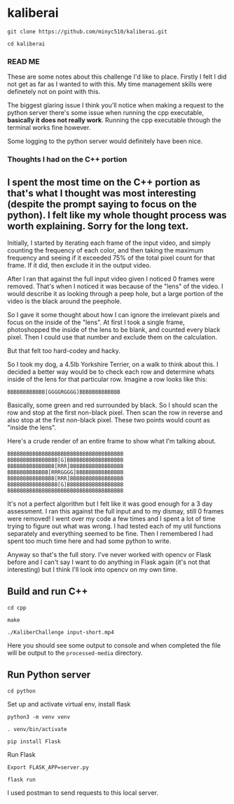 # kaliberai

`git clone https://github.com/minyc510/kaliberai.git`

`cd kaliberai`

### READ ME

These are some notes about this challenge I'd like to place. Firstly I felt I did not get as far as I wanted to with this. My time management skills were definetely not on point with this. 

The biggest glaring issue I think you'll notice when making a request to the python server there's some issue when running the cpp executable, **basically it does not really work**. Running the cpp executable through the terminal works fine however.

Some logging to the python server would definitely have been nice.

### Thoughts I had on the C++ portion

I spent the most time on the C++ portion as that's what I thought was most interesting (despite the prompt saying to focus on the python). I felt like my whole thought process was worth 
explaining. Sorry for the long text.
---

Initially, I started by iterating each frame of the input video, and simply counting the frequency of each color, and then taking the maximum frequency and seeing if it exceeded 75% of the total pixel count for that frame. If it did, then exclude it in the output video.

After I ran that against the full input video given I noticed 0 frames were removed. That's when I noticed it was because of the "lens" of the video. I would describe it as looking through a peep hole, but  a large portion of the video is the black around the peephole. 

So I gave it some thought about how I can ignore the irrelevant pixels and focus on the inside of the "lens". At first I took a single frame, photoshopped the inside of the lens to be blank, and counted every black pixel. Then I could use that number and exclude them on the calculation.

But that felt too hard-codey and hacky.

So I took my dog, a 4.5lb Yorkshire Terrier, on a walk to think about this. I decided a better way would be to check each row and determine whats inside of the lens for that particular row. Imagine a row looks like this:

`BBBBBBBBBBBB[GGGGRGGGG]BBBBBBBBBBBBB`

Basically, some green and red surrounded by black. So I should scan the row and stop at the first non-black pixel. Then scan the row in reverse and also stop at the first non-black pixel. These two points would count as "inside the lens". 

Here's a crude render of an entire frame to show what I'm talking about.
```
BBBBBBBBBBBBBBBBBBBBBBBBBBBBBBBBBBBBB
BBBBBBBBBBBBBBBB[G]BBBBBBBBBBBBBBBBBB
BBBBBBBBBBBBBBB[RRR]BBBBBBBBBBBBBBBBB
BBBBBBBBBBBBB[RRRGGGG]BBBBBBBBBBBBBBB
BBBBBBBBBBBBBBB[RRR]BBBBBBBBBBBBBBBBB
BBBBBBBBBBBBBBBB[G]BBBBBBBBBBBBBBBBBB
BBBBBBBBBBBBBBBBBBBBBBBBBBBBBBBBBBBBB
```

It's not a perfect algorithm but I felt like it was good enough for a 3 day assessment. I ran this against the full input and to my dismay, still 0 frames were removed! I went over my code a few times and I spent a lot of time trying to figure out what was wrong. I had tested each of my util functions separately and everything seemed to be fine. Then I remembered I had spent too much time here and had some python to write. 

Anyway so that's the full story. I've never worked with opencv or Flask before and I can't say I want to do anything in Flask again (it's not that interesting) but I think I'll look into opencv on my own time.


## Build and run C++

`cd cpp`

`make`

`./KaliberChallenge input-short.mp4`

Here you should see some output to console and when completed the file will be output to the `processed-media` directory.

## Run Python server
`cd python`

Set up and activate virtual env, install flask

`python3 -m venv venv`

`. venv/bin/activate`

`pip install Flask`

Run Flask

`Export FLASK_APP=server.py`

`flask run`

I used postman to send requests to this local server.